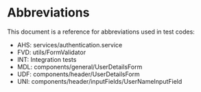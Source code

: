 # Abbreviations

This document is a reference for abbreviations used in test codes:

- AHS: services/authentication.service
- FVD: utils/FormValidator
- INT: Integration tests
- MDL: components/general/UserDetailsForm
- UDF: components/header/UserDetailsForm
- UNI: components/header/inputFields/UserNameInputField
